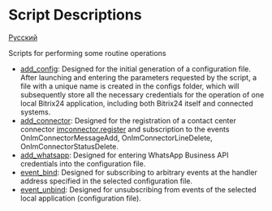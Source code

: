 # Script Descriptions

[Русский](README.md)

Scripts for performing some routine operations

+ [add_config](add_config.py): Designed for the initial generation of a configuration file. After launching and entering the parameters requested by the script, a file with a unique name is created in the configs folder, which will subsequently store all the necessary credentials for the operation of one local Bitrix24 application, including both Bitrix24 itself and connected systems.
+ [add_connector](add_connector.py): Designed for the registration of a contact center connector [imconnector.register](https://training.bitrix24.com/rest_help/imconnector/methods/imconnector_register.php) and subscription to the events OnImConnectorMessageAdd, OnImConnectorLineDelete, OnImConnectorStatusDelete.
+ [add_whatsapp](add_whatsapp.py): Designed for entering WhatsApp Business API credentials into the configuration file.
+ [event_bind](event_bind.py): Designed for subscribing to arbitrary events at the handler address specified in the selected configuration file.
+ [event_unbind](event_unbind.py): Designed for unsubscribing from events of the selected local application (configuration file).
